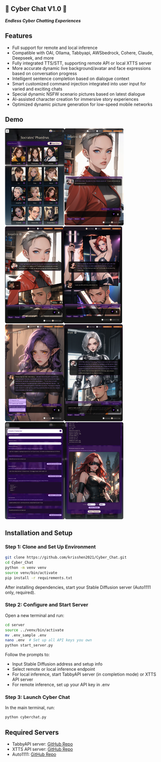 ## 🌟 Cyber Chat V1.0 🌟

**_Endless Cyber Chatting Experiences_**

## Features

- Full support for remote and local inference
- Compatible with OAI, Ollama, Tabbyapi, AWSbedrock, Cohere, Claude, Deepseek, and more
- Fully integrated TTS/STT, supporting remote API or local XTTS server
- More accurate dynamic live background/avatar and face expressions based on conversation progress
- Intelligent sentence completion based on dialogue context
- Smart customized command injection integrated into user input for varied and exciting chats
- Special dynamic NSFW scenario pictures based on latest dialogue
- AI-assisted character creation for immersive story experiences
- Optimized dynamic picture generation for low-speed mobile networks

## Demo

<img src="demo_screen/index.png" alt="index page" height="320" style="border:0px solid purple; border-radius:5px"/><img src="demo_screen/normal.png" alt="index page" height="320" style="border:0px solid purple; border-radius:5px"/><img src="demo_screen/comic.png" alt="comic mode" height="320" style="border:0px solid purple; border-radius:5px"/><img src="demo_screen/dynamic_nsfw.png" alt="dynamic nsfw" height="320" style="border:0px solid purple; border-radius:5px"/><img src="demo_screen/custom_command.png" alt="custom command" height="320" style="border:0px solid purple; border-radius:5px"/><img src="demo_screen/sentence_completion.png" alt="sentence completion" height="320" style="border:0px solid purple; border-radius:5px"/><img src="demo_screen/ai_charcreator.png" alt="index page" height="320" style="border:0px solid purple; border-radius:5px"/><img src="demo_screen/ai_preview_char.png" alt="create char with a.i" height="320" style="border:0px solid purple; border-radius:5px"/>

## Installation and Setup

### Step 1: Clone and Set Up Environment

```bash
git clone https://github.com/krisshen2021/Cyber_Chat.git
cd Cyber_Chat
python -m venv venv
source venv/bin/activate
pip install -r requirements.txt
```

After installing dependencies, start your Stable Diffusion server (Auto1111 only, required).

### Step 2: Configure and Start Server

Open a new terminal and run:

```bash
cd server
source ../venv/bin/activate
mv .env_sample .env
nano .env  # Set up all API keys you own
python start_server.py
```

Follow the prompts to:
- Input Stable Diffusion address and setup info
- Select remote or local inference endpoint
- For local inference, start TabbyAPI server (in completion mode) or XTTS API server
- For remote inference, set up your API key in .env

### Step 3: Launch Cyber Chat

In the main terminal, run:

```bash
python cyberchat.py
```

## Required Servers

- TabbyAPI server: [GitHub Repo](https://github.com/theroyallab/tabbyAPI.git)
- XTTS API server: [GitHub Repo](https://github.com/daswer123/xtts-api-server.git)
- Auto1111: [GitHub Repo](https://github.com/AUTOMATIC1111/stable-diffusion-webui.git)